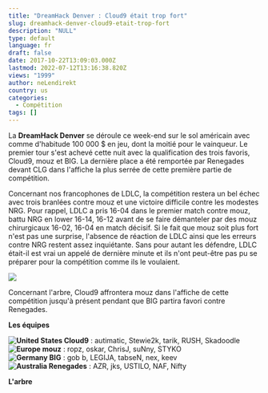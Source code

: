 ```yaml
---
title: "DreamHack Denver : Cloud9 était trop fort"
slug: dreamhack-denver-cloud9-etait-trop-fort
description: "NULL"
type: default
language: fr
draft: false
date: 2017-10-22T13:09:03.000Z
lastmod: 2022-07-12T13:16:38.820Z
views: "1999"
author: neLendirekt
country: us
categories:
  - Compétition
tags: []
---
```

La **DreamHack Denver** se déroule ce week-end sur le sol américain avec comme d'habitude 100 000 $ en jeu, dont la moitié pour le vainqueur. Le premier tour s'est achevé cette nuit avec la qualification des trois favoris, Cloud9, mouz et BIG. La dernière place a été remportée par Renegades devant CLG dans l'affiche la plus serrée de cette première partie de compétition.

Concernant nos francophones de LDLC, la compétition restera un bel échec avec trois branlées contre mouz et une victoire difficile contre les modestes NRG. Pour rappel, LDLC a pris 16-04 dans le premier match contre mouz, battu NRG en lower 16-14, 16-12 avant de se faire démanteler par des mouz chirurgicaux 16-02, 16-04 en match décisif. Si le fait que mouz soit plus fort n'est pas une surprise, l'absence de réaction de LDLC ainsi que les erreurs contre NRG restent assez inquiétante. Sans pour autant les défendre, LDLC était-il est vrai un appelé de dernière minute et ils n'ont peut-être pas pu se préparer pour la compétition comme ils le voulaient.

![](/images/articles/59e9d170de13e/images/vJErup5iCMOusRXZnIkiviirjP5adW6J94Ic25Hp.jpeg)

Concernant l'arbre, Cloud9 affrontera mouz dans l'affiche de cette compétition jusqu'à présent pendant que BIG partira favori contre Renegades. 

**Les équipes**

**![United States](/images/countries/us.svg)⁠ Cloud9** : autimatic, Stewie2k, tarik, RUSH, Skadoodle  
**![Europe](/images/countries/eu.svg)⁠ mouz** : ropz, oskar, ChrisJ, suNny, STYKO  
**![Germany](/images/countries/de.svg)⁠ BIG** : gob b, LEGIJA, tabseN, nex, keev  
**![Australia](/images/countries/au.svg)⁠ Renegades** : AZR, jks, USTILO, NAF, Nifty

**L'arbre**
